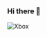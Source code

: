 ### Hi there 👋

![Xbox](https://img.shields.io/badge/xbox-%23107C10.svg?style=for-the-badge&logo=xbox&logoColor=white)
